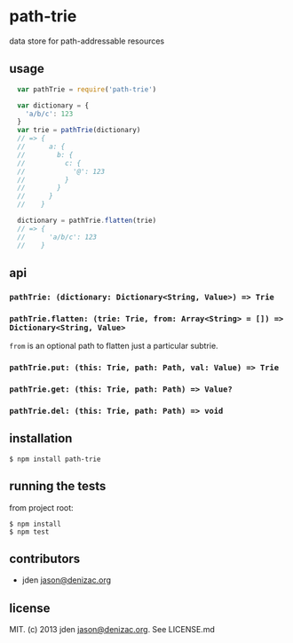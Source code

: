 # path-trie
data store for path-addressable resources

## usage

```javascript
  var pathTrie = require('path-trie')

  var dictionary = {
    'a/b/c': 123
  }
  var trie = pathTrie(dictionary)
  // => {
  //      a: {
  //        b: {
  //          c: {
  //            '@': 123
  //          }
  //        }
  //      }
  //    }

  dictionary = pathTrie.flatten(trie)
  // => {
  //      'a/b/c': 123
  //    }

```

## api

### `pathTrie: (dictionary: Dictionary<String, Value>) => Trie`

### `pathTrie.flatten: (trie: Trie, from: Array<String> = []) => Dictionary<String, Value>`

`from` is an optional path to flatten just a particular subtrie.

### `pathTrie.put: (this: Trie, path: Path, val: Value) => Trie`

### `pathTrie.get: (this: Trie, path: Path) => Value?`

### `pathTrie.del: (this: Trie, path: Path) => void`

## installation

    $ npm install path-trie

## running the tests

from project root:

    $ npm install
    $ npm test

## contributors

- jden <jason@denizac.org>

## license
MIT. (c) 2013 jden <jason@denizac.org>. See LICENSE.md
